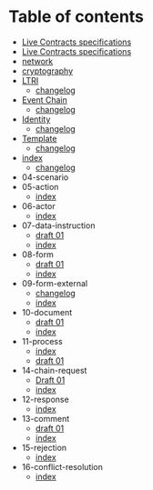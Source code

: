 # Table of contents

* [Live Contracts specifications](README.md)
* [Live Contracts specifications](index-1.md)
* [network](network.md)
* [cryptography](cryptography.md)
* [LTRI](index/README.md)
  * [changelog](index/changelog.md)
* [Event Chain](index-1-1/README.md)
  * [changelog](index-1-1/changelog.md)
* [Identity](index-2/README.md)
  * [changelog](index-2/changelog.md)
* [Template](index-3/README.md)
  * [changelog](index-3/changelog.md)
* [index](index-4/README.md)
  * [changelog](index-4/changelog.md)
* 04-scenario
* 05-action
  * [index](05-action/index.md)
* 06-actor
  * [index](06-actor/index.md)
* 07-data-instruction
  * [draft 01](07-data-instruction/changelog.md)
  * [index](07-data-instruction/index.md)
* 08-form
  * [draft 01](08-form/changelog.md)
  * [index](08-form/index.md)
* 09-form-external
  * [changelog](09-form-external/changelog.md)
  * [index](09-form-external/index.md)
* 10-document
  * [draft 01](10-document/changelog.md)
  * [index](10-document/index.md)
* 11-process
  * [index](11-process/index.md)
  * [draft 01](11-process/changelog.md)
* 14-chain-request
  * [Draft 01](14-chain-request/changelog.md)
  * [index](14-chain-request/index.md)
* 12-response
  * [index](12-response/index.md)
* 13-comment
  * [draft 01](13-comment/changelog.md)
  * [index](13-comment/index.md)
* 15-rejection
  * [index](15-rejection/index.md)
* 16-conflict-resolution
  * [index](16-conflict-resolution/index.md)

